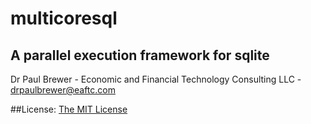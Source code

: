 # multicoresql
## A parallel execution framework for sqlite

Dr Paul Brewer - Economic and Financial Technology Consulting LLC - drpaulbrewer@eaftc.com

##License: [The MIT License](https://raw.githubusercontent.com/DrPaulBrewer/multicoresql/master/LICENSE.txt)



